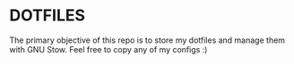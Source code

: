 # DOTFILES

The primary objective of this repo is to store my dotfiles and manage them with GNU Stow.
Feel free to copy any of my configs :)
